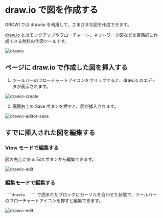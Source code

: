 # draw.io で図を作成する

GROWI では draw.io を利用して、さまざまな図を作成できます。

[draw.io](https://app.diagrams.net/) とはモックアップやフローチャート、ネットワーク図などを直感的に作成できる無料の作図ツールです。

![drawio](/assets/images/drawio.png)

## ページに draw.io で作成した図を挿入する

1. ツールバーのフローチャートアイコンをクリックすると、draw.io のエディタが表示されます。

![drawio-create](/assets/images/drawio-create.png)


2. 画面右上の Save ボタンを押すと、図が挿入されます。

![drawio-editor-save](/assets/images/drawio-editor-save.png)


## すでに挿入された図を編集する

### View モードで編集する

図の右上にある Edit ボタンから編集できます。

![drawio-edit](/assets/images/drawio-edit-view.png)

### 編集モードで編集する

```` ```drawio  ``` ```` で囲まれたブロックにカーソルを合わせた状態で、ツールバーのフローチャートアイコンを押すと編集できます。

![drawio-edit](/assets/images/drawio-edit.png)

